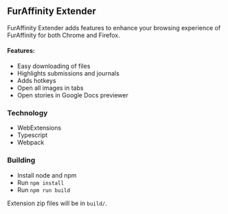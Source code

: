 ## FurAffinity Extender

FurAffinity Extender adds features to enhance your browsing experience of FurAffinity for both Chrome and Firefox.

#### Features:
* Easy downloading of files
* Highlights submissions and journals
* Adds hotkeys
* Open all images in tabs
* Open stories in Google Docs previewer

### Technology
* WebExtensions
* Typescript
* Webpack

### Building
* Install node and npm
* Run `npm install`
* Run `npm run build`

Extension zip files will be in `build/`.
